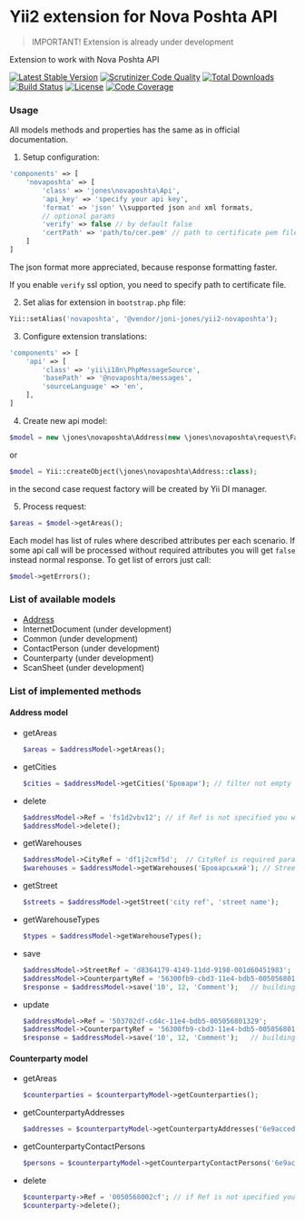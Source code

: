 Yii2 extension for Nova Poshta API
==================================

 > IMPORTANT! Extension is already under development

Extension to work with Nova Poshta API

[![Latest Stable Version](https://poser.pugx.org/joni-jones/yii2-novaposhta/v/stable)](https://packagist.org/packages/joni-jones/yii2-novaposhta)
[![Scrutinizer Code Quality](https://scrutinizer-ci.com/g/joni-jones/yii2-novaposhta/badges/quality-score.png?b=master)](https://scrutinizer-ci.com/g/joni-jones/yii2-novaposhta/?branch=master)
[![Total Downloads](https://poser.pugx.org/joni-jones/yii2-novaposhta/downloads)](https://packagist.org/packages/joni-jones/yii2-novaposhta)
[![Build Status](https://img.shields.io/travis/joni-jones/yii2-novaposhta.svg)](http://travis-ci.org/joni-jones/yii2-novaposhta)
[![License](https://poser.pugx.org/joni-jones/yii2-novaposhta/license)](https://packagist.org/packages/joni-jones/yii2-novaposhta)
[![Code Coverage](https://scrutinizer-ci.com/g/joni-jones/yii2-novaposhta/badges/coverage.png?b=master)](https://scrutinizer-ci.com/g/joni-jones/yii2-novaposhta/?branch=master)

### Usage

All models methods and properties has the same as in official documentation.

1. Setup configuration:
```php
'components' => [
    'novaposhta' => [
        'class' => 'jones\novaposhta\Api',
        'api_key' => 'specify your api key',
        'format' => 'json' \\supported json and xml formats,
        // optional params
        'verify' => false // by default false
        'certPath' => 'path/to/cer.pem' // path to certificate pem file
    ]
]
```
The json format more appreciated, because response formatting faster.

If you enable `verify` ssl option, you need to specify path to certificate file.

2. Set alias for extension in `bootstrap.php` file:
```php
Yii::setAlias('novaposhta', '@vendor/joni-jones/yii2-novaposhta');
```

3. Configure extension translations:
```php
'components' => [
    'api' => [
        'class' => 'yii\i18n\PhpMessageSource',
        'basePath' => '@novaposhta/messages',
        'sourceLanguage' => 'en',
    ],
]
```

4. Create new api model:
```php
$model = new \jones\novaposhta\Address(new \jones\novaposhta\request\Factory());
```
or
```php
$model = Yii::createObject(\jones\novaposhta\Address::class);
```
in the second case request factory will be created by Yii DI manager.

5. Process request:
```php
$areas = $model->getAreas();
```

Each model has list of rules where described attributes per each scenario. If some api call will be processed without required attributes you will get `false` instead normal response.
To get list of errors just call:
```php
$model->getErrors();
```

### List of available models

 - [Address](#address-model)
 - InternetDocument (under development)
 - Common (under development)
 - ContactPerson (under development)
 - Counterparty (under development)
 - ScanSheet (under development)

### List of implemented methods

#### <a name="address-model"></a>Address model

 - getAreas
    
    ```php
    $areas = $addressModel->getAreas();
    ```
 - getCities
    
    ```php
    $cities = $addressModel->getCities('Бровари'); // filter not empty add it to `FindByString` request param
    ```
 - delete
    
    ```php
    $addressModel->Ref = 'fs1d2vbv12'; // if Ref is not specified you will get validation error
    $addressModel->delete();
    ```
 - getWarehouses
    
    ```php
    $addressModel->CityRef = 'df1j2cmf5d';  // CityRef is required parameter
    $warehouses = $addressModel->getWarehouses('Броварський'); // Street name is additional parameter
    ```
 - getStreet
    
    ```php
    $streets = $addressModel->getStreet('city ref', 'street name');
    ```
 - getWarehouseTypes
    
    ```php
    $types = $addressModel->getWarehouseTypes();
    ```
 - save
    
    ```php
    $addressModel->StreetRef = 'd8364179-4149-11dd-9198-001d60451983';
    $addressModel->CounterpartyRef = '56300fb9-cbd3-11e4-bdb5-005056801329';
    $response = $addressModel->save('10', 12, 'Comment');   // building should be in string type
    ```
 - update
    
    ```php
    $addressModel->Ref = '503702df-cd4c-11e4-bdb5-005056801329';
    $addressModel->CounterpartyRef = '56300fb9-cbd3-11e4-bdb5-005056801329';
    $response = $addressModel->save('10', 12, 'Comment');   // building should be in string type
    ```

#### Counterparty model

 - getAreas
    
    ```php
    $counterparties = $counterpartyModel->getCounterparties();
    ```
 - getCounterpartyAddresses
 
    ```php
    $addresses = $counterpartyModel->getCounterpartyAddresses('6e9acced-d072-11e3-95eb-0050568046cd', 'Sender');
    ```
 - getCounterpartyContactPersons
 
    ```php
    $persons = $counterpartyModel->getCounterpartyContactPersons('6e9acced-d072-11e3-95eb-0050568046cd');
    ```
 - delete
    
    ```php
    $counterparty->Ref = '0050568002cf'; // if Ref is not specified you will get validation error
    $counterparty->delete();
    ```

